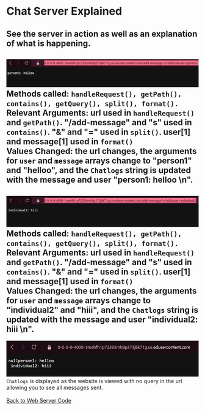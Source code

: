 # Chat Server Explained
See the server in action as well as an explanation of what is happening. 
---
![image](firstPersonTalm)
**Methods called:** `handleRequest(), getPath(), contains(), getQuery(), split(), format().`\
**Relevant Arguments:** url used in `handleRequest()` and  `getPath()`.  "/add-message"  and "s" used in `contains()`. "&" and "=" used in `split()`. user[1] and message[1] used in `format()`\
**Values Changed:** the url changes, the arguments for `user` and `message` arrays change to "person1" and "helloo", and the `Chatlogs` string is updated with the message and user "person1: helloo \n".
---
![image](2ndtalmer)
**Methods called:** `handleRequest(), getPath(), contains(), getQuery(), split(), format().`\
**Relevant Arguments:** url used in `handleRequest()` and  `getPath()`.  "/add-message"  and "s" used in `contains()`. "&" and "=" used in `split()`. user[1] and message[1] used in `format()`\
**Values Changed:** the url changes, the arguments for `user` and `message` arrays change to "individual2" and "hiii", and the `Chatlogs` string is updated with the message and user "individual2: hiii \n".
---
![image](finalchat)
`Chatlogs` is displayed as the website is viewed with no query in the url allowing you to see all messages sent.\
\
[Back to Web Server Code](chatServer.md)
